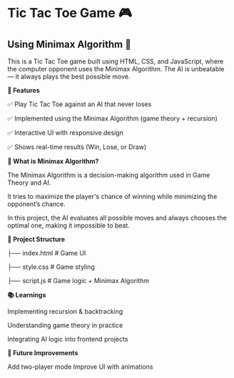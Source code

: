 # Tic Tac Toe Game 🎮
## Using Minimax Algorithm 🤖

This is a Tic Tac Toe game built using HTML, CSS, and JavaScript, where the computer opponent uses the Minimax Algorithm. The AI is unbeatable — it always plays the best possible move.

**🚀 Features**

✅ Play Tic Tac Toe against an AI that never loses

✅ Implemented using the Minimax Algorithm (game theory + recursion)

✅ Interactive UI with responsive design

✅ Shows real-time results (Win, Lose, or Draw)

**🧠 What is Minimax Algorithm?**

The Minimax Algorithm is a decision-making algorithm used in Game Theory and AI.

It tries to maximize the player's chance of winning while minimizing the opponent’s chance.

In this project, the AI evaluates all possible moves and always chooses the optimal one, making it impossible to beat.

**📂 Project Structure**

├── index.html   # Game UI

├── style.css    # Game styling

├── script.js    # Game logic + Minimax Algorithm



**📚 Learnings**

Implementing recursion & backtracking

Understanding game theory in practice

Integrating AI logic into frontend projects

**🌟 Future Improvements**

Add two-player mode
Improve UI with animations


